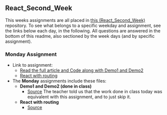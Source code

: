 ## React_Second_Week

This weeks assignments are all placed in [this (React_Second_Week)](https://github.com/Castau/React_Second_Week) repository. To see what belongs to a specific weekday and assignment, see the links below each day, in the following. All questions are answered in the bottom of this readme, also sectioned by the week days (and by specific assignment).  

### Monday Assignment
* Link to assignment: 
  * [Read the full article and Code along with Demo1 and Demo2](https://www.sitepoint.com/react-router-v4-complete-guide/)
  * [React with routing](https://docs.google.com/document/d/1vnUmdl6UBoVAZeJA8rCgaX9CZxjwFqkJ2To3d-4EKzY/edit)	
* The **Monday** assignments include these files:  
  * __Demo1 and Demo2 (done in class)__
    * [Source](https://github.com/Castau/React_Second_Week/tree/master/Monday_In_Class/src) The teacher told us that the work done in class today was equivalent with this assignment, and to just skip it. 
  * __React with routing__
    * [Source](https://github.com/Castau/React_Second_Week/tree/master/monday_exercise/src) 
